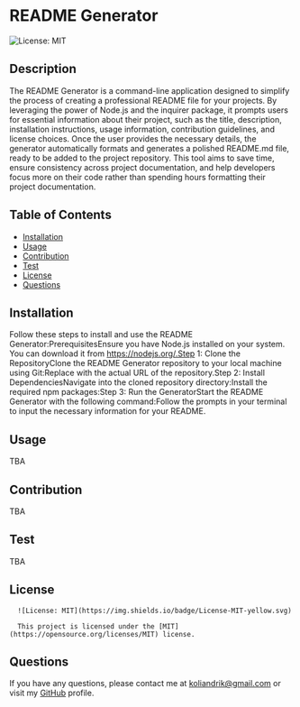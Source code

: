 # README Generator

  ![License: MIT](https://img.shields.io/badge/License-MIT-yellow.svg)

  ## Description

  The README Generator is a command-line application designed to simplify the process of creating a professional README file for your projects. By leveraging the power of Node.js and the inquirer package, it prompts users for essential information about their project, such as the title, description, installation instructions, usage information, contribution guidelines, and license choices. Once the user provides the necessary details, the generator automatically formats and generates a polished README.md file, ready to be added to the project repository. This tool aims to save time, ensure consistency across project documentation, and help developers focus more on their code rather than spending hours formatting their project documentation.

  ## Table of Contents

  - [Installation](#installation)
  - [Usage](#usage)
  - [Contribution](#contribution)
  - [Test](#test)
  - [License](#license)
  - [Questions](#questions)

  ## Installation

  Follow these steps to install and use the README Generator:PrerequisitesEnsure you have Node.js installed on your system. You can download it from https://nodejs.org/.Step 1: Clone the RepositoryClone the README Generator repository to your local machine using Git:Replace with the actual URL of the repository.Step 2: Install DependenciesNavigate into the cloned repository directory:Install the required npm packages:Step 3: Run the GeneratorStart the README Generator with the following command:Follow the prompts in your terminal to input the necessary information for your README.

  ## Usage

  TBA

  ## Contribution

  TBA

  ## Test

  TBA

  ## License
      ![License: MIT](https://img.shields.io/badge/License-MIT-yellow.svg)

      This project is licensed under the [MIT](https://opensource.org/licenses/MIT) license.

  ## Questions

  If you have any questions, please contact me at [koliandrik@gmail.com](mailto:koliandrik@gmail.com) or visit my [GitHub](https://github.com/koliandrik) profile.
